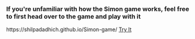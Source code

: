<h3>If you're unfamiliar with how the Simon game works, feel free to first head over to the game and play with it </h3>
https://shilpadadhich.github.io/Simon-game/
<a href="https://shilpadadhich.github.io/Simon-game/">Try It</a>
